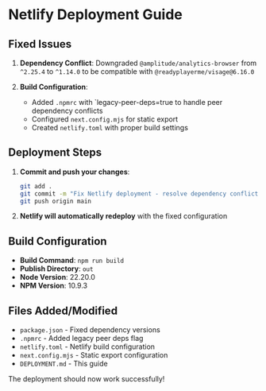# Netlify Deployment Guide

## Fixed Issues

1. **Dependency Conflict**: Downgraded `@amplitude/analytics-browser` from `^2.25.4` to `^1.14.0` to be compatible with `@readyplayerme/visage@6.16.0`

2. **Build Configuration**: 
   - Added `.npmrc` with `legacy-peer-deps=true to handle peer dependency conflicts
   - Configured `next.config.mjs` for static export
   - Created `netlify.toml` with proper build settings

## Deployment Steps

1. **Commit and push your changes**:
   ```bash
   git add .
   git commit -m "Fix Netlify deployment - resolve dependency conflicts"
   git push origin main
   ```

2. **Netlify will automatically redeploy** with the fixed configuration

## Build Configuration

- **Build Command**: `npm run build`
- **Publish Directory**: `out`
- **Node Version**: 22.20.0
- **NPM Version**: 10.9.3

## Files Added/Modified

- `package.json` - Fixed dependency versions
- `.npmrc` - Added legacy peer deps flag
- `netlify.toml` - Netlify build configuration
- `next.config.mjs` - Static export configuration
- `DEPLOYMENT.md` - This guide

The deployment should now work successfully!
